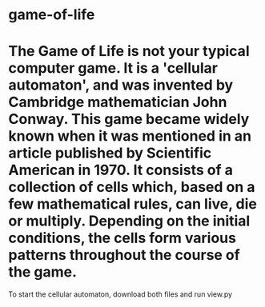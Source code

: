 # game-of-life
The Game of Life is not your typical computer game. It is a 'cellular automaton',
and was invented by Cambridge mathematician John Conway.  This game became widely 
known when it was mentioned in an article published by Scientific American in 1970. 
It consists of a collection of cells which, based on a few mathematical rules, can 
live, die or multiply. Depending on the initial conditions, the cells form various 
patterns throughout the course of the game. 
==========================================================================
To start the cellular automaton, download both files and run view.py
